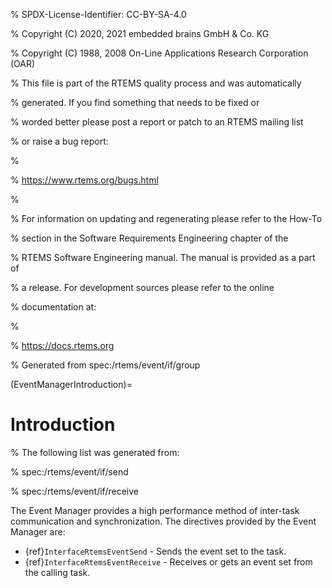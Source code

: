 % SPDX-License-Identifier: CC-BY-SA-4.0

% Copyright (C) 2020, 2021 embedded brains GmbH & Co. KG

% Copyright (C) 1988, 2008 On-Line Applications Research Corporation (OAR)

% This file is part of the RTEMS quality process and was automatically

% generated.  If you find something that needs to be fixed or

% worded better please post a report or patch to an RTEMS mailing list

% or raise a bug report:

%

% https://www.rtems.org/bugs.html

%

% For information on updating and regenerating please refer to the How-To

% section in the Software Requirements Engineering chapter of the

% RTEMS Software Engineering manual.  The manual is provided as a part of

% a release.  For development sources please refer to the online

% documentation at:

%

% https://docs.rtems.org

% Generated from spec:/rtems/event/if/group

(EventManagerIntroduction)=

# Introduction

% The following list was generated from:

% spec:/rtems/event/if/send

% spec:/rtems/event/if/receive

The Event Manager provides a high performance method of inter-task
communication and synchronization. The directives provided by the Event Manager
are:

- {ref}`InterfaceRtemsEventSend` - Sends the event set to the task.
- {ref}`InterfaceRtemsEventReceive` - Receives or gets an event set from the
  calling task.
